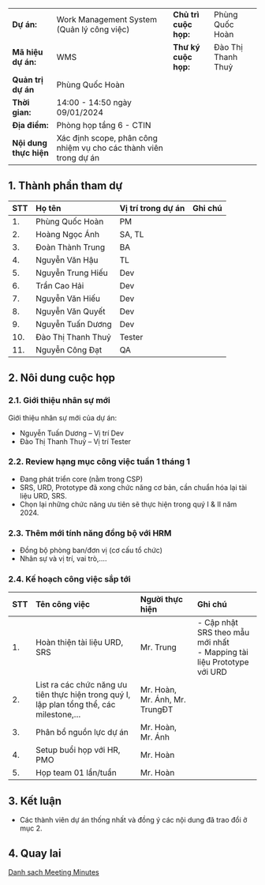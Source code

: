 |     |  | |  |
| :----------- | :----------- | :----------- | :----------- |
| **Dự án:** | Work Management System<br>(Quản lý công việc) | **Chủ trì cuộc họp:** | Phùng Quốc Hoàn
| **Mã hiệu dự án:** | WMS | **Thư ký cuộc họp:** | Đào Thị Thanh Thuỷ
| **Quản trị dự án** | Phùng Quốc Hoàn |
| **Thời gian:** | 14:00 - 14:50 ngày 09/01/2024 |
| **Địa điểm:** | Phòng họp tầng 6 - CTIN |
| **Nội dung thực hiện** | Xác định scope, phân công nhiệm vụ cho các thành viên trong dự án |

## 1. Thành phần tham dự

| STT |	Họ tên | Vị trí trong dự án | Ghi chú
| ----------- | :----------- | :----------- | :----------- |
| 1. | Phùng Quốc Hoàn | PM	| |
| 2. | Hoàng Ngọc Ánh | SA, TL |	
| 3. | Đoàn Thành Trung | BA |	
| 4. | Nguyễn Văn Hậu | TL |
| 5. | Nguyễn Trung Hiếu | Dev |	
| 6. | Trần Cao Hải | Dev |	
| 7. | Nguyễn Văn Hiếu | Dev |	
| 8. | Nguyễn Văn Quyết | Dev |	
| 9. | Nguyễn Tuấn Dương | Dev |	
| 10. | Đào Thị Thanh Thuỷ | Tester |	
| 11. | Nguyễn Công Đạt | QA |	

## 2. Nôi dung cuộc họp

### 2.1. Giới thiệu nhân sự mới 

Giới thiệu nhân sự mới của dự án:
-	Nguyễn Tuấn Dương – Vị trí Dev
-	Đào Thị Thanh Thuỷ – Vị trí Tester

### 2.2. Review hạng mục công việc tuần 1 tháng 1

-	Đang phát triển core (nằm trong CSP)
-	SRS, URD, Prototype đã xong chức năng cơ bản, cần chuẩn hóa lại tài liệu URD, SRS.
-	Chọn lại những chức năng ưu tiên sẽ thực hiện trong quý I & II năm 2024.

### 2.3. Thêm mới tính năng đồng bộ với HRM

-	Đồng bộ phòng ban/đơn vị (cơ cấu tổ chức)
-	Nhân sự và vị trí, vai trò,….

### 2.4. Kế hoạch công việc sắp tới

| STT | Tên công việc | Người thực hiện | Ghi chú
| ----------- | :----------- | :----------- | :----------- |
| 1. | Hoàn thiện tài liệu URD, SRS| Mr. Trung | - Cập nhật SRS theo mẫu mới nhất<br>- Mapping tài liệu Prototype với URD
| 2. | List ra các chức năng ưu tiên thực hiện trong quý I, lập plan tổng thể, các milestone,… | Mr. Hoàn, Mr. Ánh, Mr. TrungĐT | 
| 3. | Phân bổ nguồn lực dự án | Mr. Hoàn, Mr. Ánh | 
| 4. | Setup buổi họp với HR, PMO | Mr. Hoàn | 
| 5. | Họp team 01 lần/tuần | Mr. Hoàn | 

## 3. Kết luận
-	Các thành viên dự án thống nhất và đồng ý các nội dung đã trao đổi ở mục 2.


## 4. Quay lai

 [Danh sach Meeting Minutes](index.md)